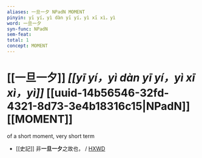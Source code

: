 ```yaml
---
aliases: 一旦一夕 NPadN MOMENT
pinyin: yī yí，yì dàn yī yí，yì xī xì，yì
word: 一旦一夕
syn-func: NPadN
sem-feat: 
total: 1
concept: MOMENT 
---
```

# [[一旦一夕]] *[[yī yí，yì dàn yī yí，yì xī xì，yì]]*  [[uuid-14b56546-32fd-4321-8d73-3e4b18316c15|NPadN]] [[MOMENT]]
of a short moment, very short term
 - [[史記]] 非**一旦一夕**之故也，
                     / [HXWD](https://hxwd.org/textview.html?location=KR2a0001_tls_130-16a.68)